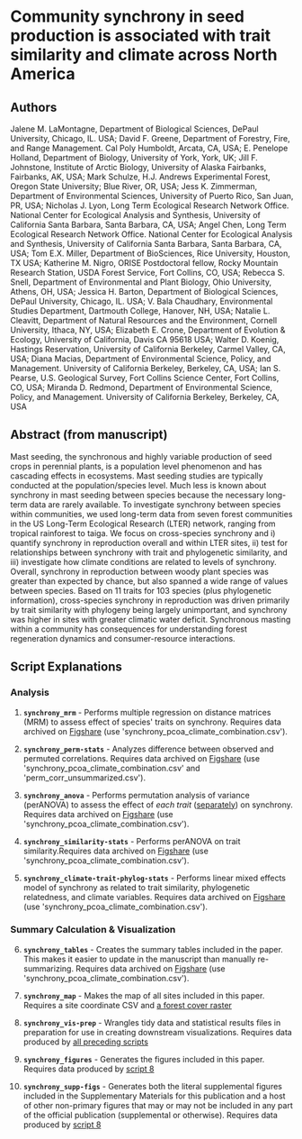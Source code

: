 # Community synchrony in seed production is associated with trait similarity and climate across North America

## Authors

Jalene M. LaMontagne, Department of Biological Sciences, DePaul University, Chicago, IL. USA;
David F. Greene, Department of Forestry, Fire, and Range Management. Cal Poly Humboldt, Arcata, CA, USA;
E. Penelope Holland, Department of Biology, University of York, York, UK;
Jill F. Johnstone, Institute of Arctic Biology, University of Alaska Fairbanks, Fairbanks, AK, USA;
Mark Schulze, H.J. Andrews Experimental Forest, Oregon State University; Blue River, OR, USA;
Jess K. Zimmerman, Department of Environmental Sciences, University of Puerto Rico, San Juan, PR, USA;
Nicholas J. Lyon, Long Term Ecological Research Network Office. National Center for Ecological Analysis and Synthesis, University of California Santa Barbara, Santa Barbara, CA, USA;
Angel Chen, Long Term Ecological Research Network Office. National Center for Ecological Analysis and Synthesis, University of California Santa Barbara, Santa Barbara, CA, USA;
Tom E.X. Miller, Department of BioSciences, Rice University, Houston, TX USA;
Katherine M. Nigro, ORISE Postdoctoral fellow, Rocky Mountain Research Station, USDA Forest Service, Fort Collins, CO, USA;
Rebecca S. Snell, Department of Environmental and Plant Biology, Ohio University, Athens, OH, USA;
Jessica H. Barton, Department of Biological Sciences, DePaul University, Chicago, IL. USA;
V. Bala Chaudhary, Environmental Studies Department, Dartmouth College, Hanover, NH, USA;
Natalie L. Cleavitt, Department of Natural Resources and the Environment, Cornell University, Ithaca, NY, USA;
Elizabeth E. Crone, Department of Evolution & Ecology, University of California, Davis CA 95618 USA;
Walter D. Koenig, Hastings Reservation, University of California Berkeley, Carmel Valley, CA, USA;
Diana Macias, Department of Environmental Science, Policy, and Management. University of California Berkeley, Berkeley, CA, USA;
Ian S. Pearse, U.S. Geological Survey, Fort Collins Science Center, Fort Collins, CO, USA;
Miranda D. Redmond, Department of Environmental Science, Policy, and Management. University of California Berkeley, Berkeley, CA, USA

## Abstract (from manuscript)

Mast seeding, the synchronous and highly variable production of seed crops in perennial plants, is a population level phenomenon and has cascading effects in ecosystems. Mast seeding studies are typically conducted at the population/species level. Much less is known about synchrony in mast seeding between species because the necessary long-term data are rarely available. To investigate synchrony between species within communities, we used long-term data from seven forest communities in the US Long-Term Ecological Research (LTER) network, ranging from tropical rainforest to taiga. We focus on cross-species synchrony and i) quantify synchrony in reproduction overall and within LTER sites, ii) test for relationships between synchrony with trait and phylogenetic similarity, and iii) investigate how climate conditions are related to levels of synchrony. Overall, synchrony in reproduction between woody plant species was greater than expected by chance, but also spanned a wide range of values between species. Based on 11 traits for 103 species (plus phylogenetic information), cross-species synchrony in reproduction was driven primarily by trait similarity with phylogeny being largely unimportant, and synchrony was higher in sites with greater climatic water deficit. Synchronous masting within a community has consequences for understanding forest regeneration dynamics and consumer-resource interactions.

## Script Explanations

### Analysis

1. **`synchrony_mrm`** - Performs multiple regression on distance matrices (MRM) to assess effect of species' traits on synchrony. Requires data archived on <u>Figshare</u> (use 'synchrony_pcoa_climate_combination.csv').

2. **`synchrony_perm-stats`** - Analyzes difference between observed and permuted correlations. Requires data archived on <u>Figshare</u> (use 'synchrony_pcoa_climate_combination.csv' and 'perm_corr_unsummarized.csv').

3. **`synchrony_anova`** - Performs permutation analysis of variance (perANOVA) to assess the effect of _each trait_ (<u>separately</u>) on synchrony. Requires data archived on <u>Figshare</u> (use 'synchrony_pcoa_climate_combination.csv').

4. **`synchrony_similarity-stats`** - Performs perANOVA on trait similarity.Requires data archived on <u>Figshare</u> (use 'synchrony_pcoa_climate_combination.csv').

5. **`synchrony_climate-trait-phylog-stats`** - Performs linear mixed effects model of synchrony as related to trait similarity, phylogenetic relatedness, and climate variables. Requires data archived on <u>Figshare</u> (use 'synchrony_pcoa_climate_combination.csv').

### Summary Calculation & Visualization

6. **`synchrony_tables`** - Creates the summary tables included in the paper. This makes it easier to update in the manuscript than manually re-summarizing. Requires data archived on <u>Figshare</u> (use 'synchrony_pcoa_climate_combination.csv').

7. **`synchrony_map`** - Makes the map of all sites included in this paper. Requires a site coordinate CSV and [a forest cover raster](https://lpdaac.usgs.gov/products/mcd12q1v006/)

8. **`synchrony_vis-prep`** - Wrangles tidy data and statistical results files in preparation for use in creating downstream visualizations. Requires data produced by <u>all preceding scripts</u>

9. **`synchrony_figures`** - Generates the figures included in this paper. Requires data produced by <u>script 8</u>

10. **`synchrony_supp-figs`** - Generates both the literal supplemental figures included in the Supplementary Materials for this publication and a host of other non-primary figures that may or may not be included in any part of the official publication (supplemental or otherwise). Requires data produced by <u>script 8</u>

